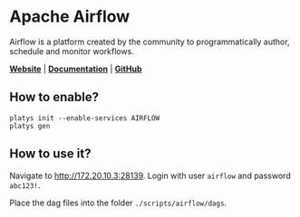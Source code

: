 # Apache Airflow

Airflow is a platform created by the community to programmatically author, schedule and monitor workflows. 

**[Website](https://airflow.apache.org/)** | **[Documentation](https://airflow.apache.org/docs/)** | **[GitHub](https://github.com/apache/airflow)**

## How to enable?

```
platys init --enable-services AIRFLOW
platys gen
```

## How to use it?

Navigate to <http://172.20.10.3:28139>.
Login with user `airflow` and password `abc123!`.

Place the dag files into the folder `./scripts/airflow/dags`.